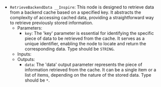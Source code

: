 - `RetrieveBackendData __Inspire`: This node is designed to retrieve data from a backend cache based on a specified key. It abstracts the complexity of accessing cached data, providing a straightforward way to retrieve previously stored information.
    - Parameters:
        - `key`: The 'key' parameter is essential for identifying the specific piece of data to be retrieved from the cache. It serves as a unique identifier, enabling the node to locate and return the corresponding data. Type should be `STRING`.
    - Inputs:
    - Outputs:
        - `data`: The 'data' output parameter represents the piece of information retrieved from the cache. It can be a single item or a list of items, depending on the nature of the stored data. Type should be `*`.
